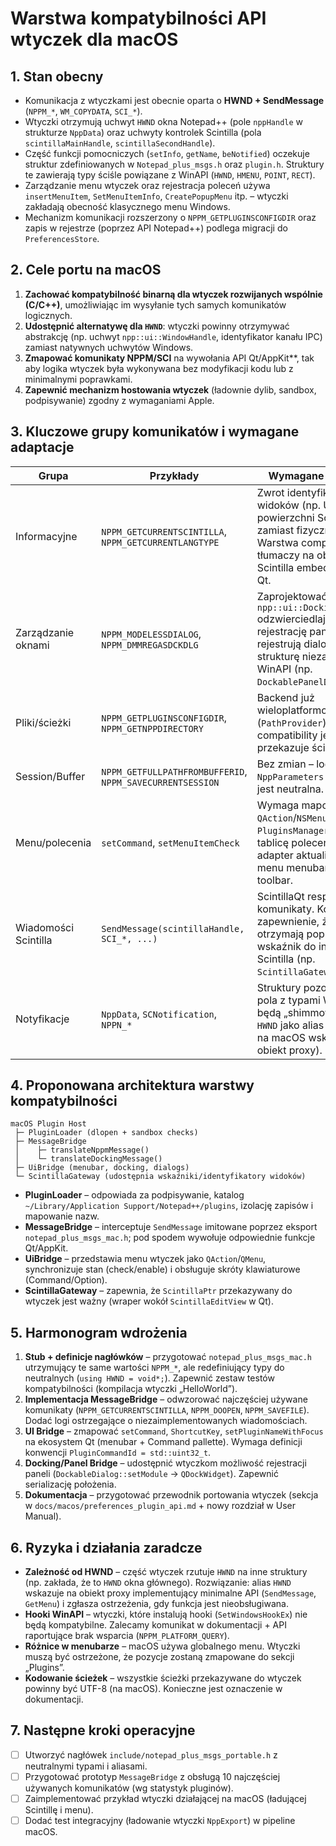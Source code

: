 # Warstwa kompatybilności API wtyczek dla macOS

## 1. Stan obecny
- Komunikacja z wtyczkami jest obecnie oparta o **HWND + SendMessage** (`NPPM_*`, `WM_COPYDATA`, `SCI_*`).
- Wtyczki otrzymują uchwyt `HWND` okna Notepad++ (pole `nppHandle` w strukturze `NppData`) oraz uchwyty kontrolek Scintilla (pola `scintillaMainHandle`, `scintillaSecondHandle`).
- Część funkcji pomocniczych (`setInfo`, `getName`, `beNotified`) oczekuje struktur zdefiniowanych w `Notepad_plus_msgs.h` oraz `plugin.h`. Struktury te zawierają typy ściśle powiązane z WinAPI (`HWND`, `HMENU`, `POINT`, `RECT`).
- Zarządzanie menu wtyczek oraz rejestracja poleceń używa `insertMenuItem`, `SetMenuItemInfo`, `CreatePopupMenu` itp. – wtyczki zakładają obecność klasycznego menu Windows.
- Mechanizm komunikacji rozszerzony o `NPPM_GETPLUGINSCONFIGDIR` oraz zapis w rejestrze (poprzez API Notepad++) podlega migracji do `PreferencesStore`.

## 2. Cele portu na macOS
1. **Zachować kompatybilność binarną dla wtyczek rozwijanych wspólnie (C/C++)**, umożliwiając im wysyłanie tych samych komunikatów logicznych.
2. **Udostępnić alternatywę dla `HWND`**: wtyczki powinny otrzymywać abstrakcję (np. uchwyt `npp::ui::WindowHandle`, identyfikator kanału IPC) zamiast natywnych uchwytów Windows.
3. **Zmapować komunikaty NPPM/SCI** na wywołania API Qt/AppKit**, tak aby logika wtyczek była wykonywana bez modyfikacji kodu lub z minimalnymi poprawkami.
4. **Zapewnić mechanizm hostowania wtyczek** (ładownie dylib, sandbox, podpisywanie) zgodny z wymaganiami Apple.

## 3. Kluczowe grupy komunikatów i wymagane adaptacje
| Grupa | Przykłady | Wymagane działania |
|-------|-----------|--------------------|
| Informacyjne | `NPPM_GETCURRENTSCINTILLA`, `NPPM_GETCURRENTLANGTYPE` | Zwrot identyfikatorów widoków (np. UUID powierzchni Scintilla) zamiast fizycznych `HWND`. Warstwa compatibility tłumaczy na obiekty Scintilla embedowane w Qt. |
| Zarządzanie oknami | `NPPM_MODELESSDIALOG`, `NPPM_DMMREGASDCKDLG` | Zaprojektować adapter `npp::ui::DockingBridge` odzwierciedlający rejestrację paneli. Wtyczki rejestrują dialog poprzez strukturę niezależną od WinAPI (np. `DockablePanelDescriptor`). |
| Pliki/ścieżki | `NPPM_GETPLUGINSCONFIGDIR`, `NPPM_GETNPPDIRECTORY` | Backend już wieloplatformowy (`PathProvider`). Warstwa compatibility jedynie przekazuje ścieżki. |
| Session/Buffer | `NPPM_GETFULLPATHFROMBUFFERID`, `NPPM_SAVECURRENTSESSION` | Bez zmian – logika w `NppParameters` i `Buffer` jest neutralna. |
| Menu/polecenia | `setCommand`, `setMenuItemCheck` | Wymaga mapowania na `QAction`/`NSMenuItem`. Plan: `PluginsManager` utrzymuje tablicę poleceń i wystawia adapter aktualizujący menu menubar/docked toolbar. |
| Wiadomości Scintilla | `SendMessage(scintillaHandle, SCI_*, ...)` | ScintillaQt respektuje te komunikaty. Konieczne zapewnienie, że wtyczki otrzymają poprawny wskaźnik do instancji Scintilla (np. `ScintillaGateway`). |
| Notyfikacje | `NppData`, `SCNotification`, `NPPN_*` | Struktury pozostaną, ale pola z typami WinAPI będą „shimmowane” (np. `HWND` jako alias typu `void*`; na macOS wskazuje na obiekt proxy). |

## 4. Proponowana architektura warstwy kompatybilności
```
macOS Plugin Host
 ├─ PluginLoader (dlopen + sandbox checks)
 ├─ MessageBridge
 │    ├─ translateNppmMessage()
 │    └─ translateDockingMessage()
 ├─ UiBridge (menubar, docking, dialogs)
 └─ ScintillaGateway (udostępnia wskaźniki/identyfikatory widoków)
```
- **PluginLoader** – odpowiada za podpisywanie, katalog `~/Library/Application Support/Notepad++/plugins`, izolację zapisów i mapowanie nazw.
- **MessageBridge** – interceptuje `SendMessage` imitowane poprzez eksport `notepad_plus_msgs_mac.h`; pod spodem wywołuje odpowiednie funkcje Qt/AppKit.
- **UiBridge** – przedstawia menu wtyczek jako `QAction`/`QMenu`, synchronizuje stan (check/enable) i obsługuje skróty klawiaturowe (Command/Option).
- **ScintillaGateway** – zapewnia, że `ScintillaPtr` przekazywany do wtyczek jest ważny (wraper wokół `ScintillaEditView` w Qt).

## 5. Harmonogram wdrożenia
1. **Stub + definicje nagłówków** – przygotować `notepad_plus_msgs_mac.h` utrzymujący te same wartości `NPPM_*`, ale redefiniujący typy do neutralnych (`using HWND = void*;`). Zapewnić zestaw testów kompatybilności (kompilacja wtyczki „HelloWorld”).
2. **Implementacja MessageBridge** – odwzorować najczęściej używane komunikaty (`NPPM_GETCURRENTSCINTILLA`, `NPPM_DOOPEN`, `NPPM_SAVEFILE`). Dodać logi ostrzegające o niezaimplementowanych wiadomościach.
3. **UI Bridge** – zmapować `setCommand`, `ShortcutKey`, `setPluginNameWithFocus` na ekosystem Qt (menubar + Command pallette). Wymaga definicji konwencji `PluginCommandId = std::uint32_t`.
4. **Docking/Panel Bridge** – udostępnić wtyczkom możliwość rejestracji paneli (`DockableDialog::setModule` → `QDockWidget`). Zapewnić serializację położenia.
5. **Dokumentacja** – przygotować przewodnik portowania wtyczek (sekcja w `docs/macos/preferences_plugin_api.md` + nowy rozdział w User Manual).

## 6. Ryzyka i działania zaradcze
- **Zależność od HWND** – część wtyczek rzutuje `HWND` na inne struktury (np. zakłada, że to `HWND` okna głównego). Rozwiązanie: alias `HWND` wskazuje na obiekt proxy implementujący minimalne API (`SendMessage`, `GetMenu`) i zgłasza ostrzeżenia, gdy funkcja jest nieobsługiwana.
- **Hooki WinAPI** – wtyczki, które instalują hooki (`SetWindowsHookEx`) nie będą kompatybilne. Zalecamy komunikat w dokumentacji + API raportujące brak wsparcia (`NPPM_PLATFORM_QUERY`).
- **Różnice w menubarze** – macOS używa globalnego menu. Wtyczki muszą być ostrzeżone, że pozycje zostaną zmapowane do sekcji „Plugins”.
- **Kodowanie ścieżek** – wszystkie ścieżki przekazywane do wtyczek powinny być UTF-8 (na macOS). Konieczne jest oznaczenie w dokumentacji.

## 7. Następne kroki operacyjne
- [ ] Utworzyć nagłówek `include/notepad_plus_msgs_portable.h` z neutralnymi typami i aliasami.
- [ ] Przygotować prototyp `MessageBridge` z obsługą 10 najczęściej używanych komunikatów (wg statystyk pluginów).
- [ ] Zaimplementować przykład wtyczki działającej na macOS (ładującej Scintillę i menu).
- [ ] Dodać test integracyjny (ładowanie wtyczki `NppExport`) w pipeline macOS.
